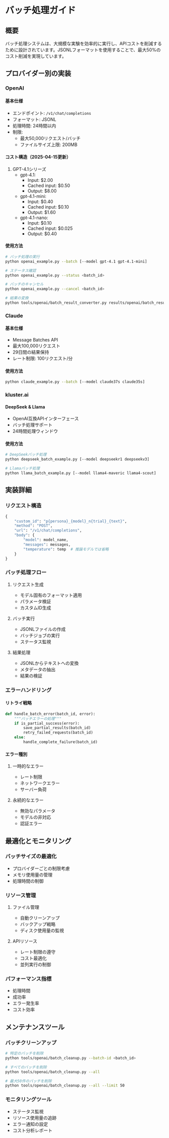 # バッチ処理ガイド

## 概要

バッチ処理システムは、大規模な実験を効率的に実行し、APIコストを削減するために設計されています。JSONLフォーマットを使用することで、最大50%のコスト削減を実現しています。

## プロバイダー別の実装

### OpenAI

#### 基本仕様
- エンドポイント: `/v1/chat/completions`
- フォーマット: JSONL
- 処理時間: 24時間以内
- 制限:
  - 最大50,000リクエスト/バッチ
  - ファイルサイズ上限: 200MB

#### コスト構造（2025-04-15更新）
1. GPT-4.1シリーズ
   - gpt-4.1:
     - Input: $2.00
     - Cached input: $0.50
     - Output: $8.00
   - gpt-4.1-mini:
     - Input: $0.40
     - Cached input: $0.10
     - Output: $1.60
   - gpt-4.1-nano:
     - Input: $0.10
     - Cached input: $0.025
     - Output: $0.40

#### 使用方法
```bash
# バッチ処理の実行
python openai_example.py --batch [--model gpt-4.1 gpt-4.1-mini]

# ステータス確認
python openai_example.py --status <batch_id>

# バッチのキャンセル
python openai_example.py --cancel <batch_id>

# 結果の変換
python tools/openai/batch_result_converter.py results/openai/batch_results/<batch_id>_output.jsonl
```

### Claude

#### 基本仕様
- Message Batches API
- 最大100,000リクエスト
- 29日間の結果保持
- レート制限: 100リクエスト/分

#### 使用方法
```bash
python claude_example.py --batch [--model claude37s claude35s]
```

### kluster.ai

#### DeepSeek & Llama
- OpenAI互換APIインターフェース
- バッチ処理サポート
- 24時間処理ウィンドウ

#### 使用方法
```bash
# DeepSeekバッチ処理
python deepseek_batch_example.py [--model deepseekr1 deepseekv3]

# Llamaバッチ処理
python llama_batch_example.py [--model llama4-maveric llama4-scout]
```

## 実装詳細

### リクエスト構造
```python
{
    "custom_id": "p{persona}_{model}_n{trial}_{text}",
    "method": "POST",
    "url": "/v1/chat/completions",
    "body": {
        "model": model_name,
        "messages": messages,
        "temperature": temp  # 推論モデルでは省略
    }
}
```

### バッチ処理フロー
1. リクエスト生成
   - モデル固有のフォーマット適用
   - パラメータ検証
   - カスタムID生成

2. バッチ実行
   - JSONLファイルの作成
   - バッチジョブの実行
   - ステータス監視

3. 結果処理
   - JSONLからテキストへの変換
   - メタデータの抽出
   - 結果の検証

### エラーハンドリング

#### リトライ戦略
```python
def handle_batch_error(batch_id, error):
    """バッチエラーの処理"""
    if is_partial_success(error):
        save_partial_results(batch_id)
        retry_failed_requests(batch_id)
    else:
        handle_complete_failure(batch_id)
```

#### エラー種別
1. 一時的なエラー
   - レート制限
   - ネットワークエラー
   - サーバー負荷

2. 永続的なエラー
   - 無効なパラメータ
   - モデルの非対応
   - 認証エラー

## 最適化とモニタリング

### バッチサイズの最適化
- プロバイダーごとの制限考慮
- メモリ使用量の管理
- 処理時間の制御

### リソース管理
1. ファイル管理
   - 自動クリーンアップ
   - バックアップ戦略
   - ディスク使用量の監視

2. APIリソース
   - レート制限の遵守
   - コスト最適化
   - 並列実行の制御

### パフォーマンス指標
- 処理時間
- 成功率
- エラー発生率
- コスト効率

## メンテナンスツール

### バッチクリーンアップ
```bash
# 特定のバッチを削除
python tools/openai/batch_cleanup.py --batch-id <batch_id>

# すべてのバッチを削除
python tools/openai/batch_cleanup.py --all

# 最大50件のバッチを削除
python tools/openai/batch_cleanup.py --all --limit 50
```

### モニタリングツール
- ステータス監視
- リソース使用量の追跡
- エラー通知の設定
- コスト分析レポート
